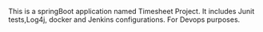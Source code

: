 This is a springBoot application named Timesheet Project.
It includes Junit tests,Log4j, docker and Jenkins configurations.
For Devops purposes.
